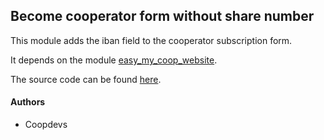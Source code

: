 ## Become cooperator form without share number

This module adds the iban field to the cooperator subscription form.

It depends on the module [easy_my_coop_website](https://pypi.org/project/odoo12-addon-easy-my-coop-website/).

The source code can be found [here](https://git.coopdevs.org/coopdevs/odoo/odoo-addons/odoo-addons).

#### Authors

* Coopdevs
